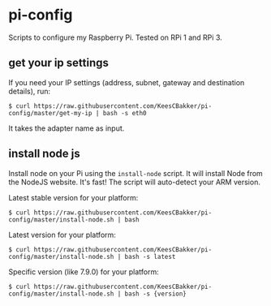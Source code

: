# pi-config
Scripts to configure my Raspberry Pi. Tested on RPi 1 and RPi 3.

## get your ip settings
If you need your IP settings (address, subnet, gateway and destination details), run: <br/>
```
$ curl https://raw.githubusercontent.com/KeesCBakker/pi-config/master/get-my-ip | bash -s eth0
```

It takes the adapter name as input.

## install node js
Install node on your Pi using the `install-node` script. It will install Node from the NodeJS website. It's fast! The script will auto-detect your ARM version.

Latest stable version for your platform: <br/>
```
$ curl https://raw.githubusercontent.com/KeesCBakker/pi-config/master/install-node.sh | bash
```

Latest version for your platform: <br/>
```
$ curl https://raw.githubusercontent.com/KeesCBakker/pi-config/master/install-node.sh | bash -s latest
```

Specific version (like 7.9.0) for your platform: <br/>
```
$ curl https://raw.githubusercontent.com/KeesCBakker/pi-config/master/install-node.sh | bash -s {version}
```


